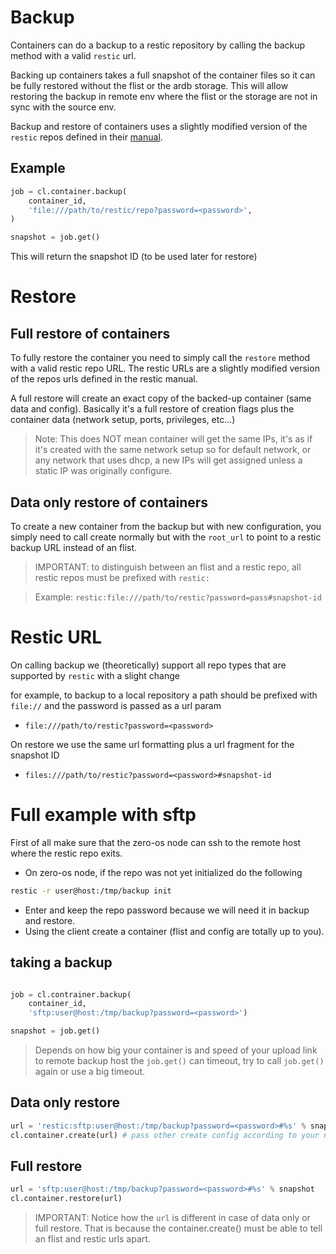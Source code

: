 # Backup
Containers can do a backup to a restic repository by calling the backup method with a 
valid `restic` url.

Backing up containers takes a full snapshot of the container files so it can be fully restored
without the flist or the ardb storage. This will allow restoring the backup in remote env
where the flist or the storage are not in sync with the source env.

Backup and restore of containers uses a slightly modified version of the `restic` repos defined
 in their [manual](https://restic.readthedocs.io/en/latest/manual.html). 

## Example 
```python
job = cl.container.backup(
    container_id,
    'file:///path/to/restic/repo?password=<password>',
)

snapshot = job.get()
```

This will return the snapshot ID (to be used later for restore)

# Restore
## Full restore of containers
To fully restore the container you need to simply call the `restore` method with a valid restic repo URL.
The restic URLs are a slightly modified version of the repos urls defined in the restic manual.

A full restore will create an exact copy of the backed-up container (same data and config). Basically
it's a full restore of creation flags plus the container data (network setup, ports, privileges, etc...)

> Note: This does NOT mean container will get the same IPs, it's as if it's created with the same network setup
so for default network, or any network that uses dhcp, a new IPs will get assigned unless a static IP was originally
configure.

## Data only restore of containers
To create a new container from the backup but with new configuration, you simply need to call create normally
but with the `root_url` to point to a restic backup URL instead of an flist.

> IMPORTANT: to distinguish between an flist and a restic repo, all restic repos must be prefixed
with `restic:`

>Example: `restic:file:///path/to/restic?password=pass#snapshot-id`

# Restic URL
On calling backup we (theoretically) support all repo types that are supported by `restic` with a slight change

for example, to backup to a local repository a path should be prefixed with `file://` and the password
is passed as a url param 

- `file:///path/to/restic?password=<password>`

On restore we use the same url formatting plus a url fragment for the snapshot ID

- `files:///path/to/restic?password=<password>#snapshot-id`

# Full example with sftp
First of all make sure that the zero-os node can ssh to the remote host where the restic repo
exits.

- On zero-os node, if the repo was not yet initialized do the following
```bash
restic -r user@host:/tmp/backup init
```
- Enter and keep the repo password because we will need it in backup and restore.
- Using the client create a container (flist and config are totally up to you).

## taking a backup
```python

job = cl.contrainer.backup(
    container_id,
    'sftp:user@host:/tmp/backup?password=<password>')

snapshot = job.get()
```
> Depends on how big your container is and speed of your upload link to remote backup host
the `job.get()` can timeout, try to call `job.get()` again or use a big timeout.

## Data only restore
```python
url = 'restic:sftp:user@host:/tmp/backup?password=<password>#%s' % snapshot
cl.container.create(url) # pass other create config according to your needs
```

## Full restore
```python
url = 'sftp:user@host:/tmp/backup?password=<password>#%s' % snapshot
cl.container.restore(url)
```

> IMPORTANT: Notice how the `url` is different in case of data only or full restore. That is because
the container.create() must be able to tell an flist and restic urls apart.
